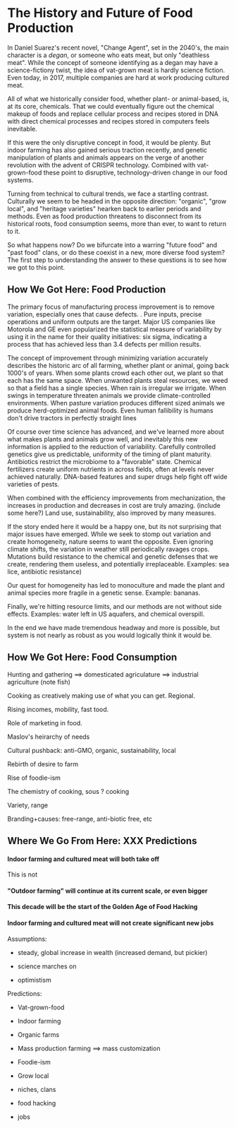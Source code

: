 # The History and Future of Food Production

In Daniel Suarez's recent novel, "Change Agent", set in the 2040's, the main character is a _degan_, or someone who eats meat, but only "deathless meat".  While the concept of someone identifying as a degan may have a science-fictiony twist, the idea of vat-grown meat is hardly science fiction.  Even today, in 2017, multiple companies are hard at work producing cultured meat.

All of what we historically consider food, whether plant- or animal-based, is, at its core, chemicals.  That we could eventually figure out the chemical makeup of foods and replace cellular process and recipes stored in DNA with direct chemical processes and recipes stored in computers feels inevitable.

If this were the only disruptive concept in food, it would be plenty.  But indoor farming has also gained serious traction recently, and genetic manipulation of plants and animals appears on the verge of another revolution with the advent of CRISPR technology. Combined with vat-grown-food these point to disruptive, technology-driven change in our food systems.

Turning from technical to cultural trends, we face a startling contrast.  Culturally we seem to be headed in the opposite direction:  "organic", "grow local", and "heritage varieties" hearken back to earlier periods and methods.  Even as food production threatens to disconnect from its historical roots, food consumption seems, more than ever, to want to return to it.

So what happens now?  Do we bifurcate into a warring "future food" and "past food" clans, or do these coexist in a new, more diverse food system?  The first step to understanding the answer to these questions is to see how we got to this point.

## How We Got Here:  Food Production

The primary focus of manufacturing process improvement is to remove variation, especially ones that cause defects.  .  Pure inputs, precise operations and uniform outputs are the target.  Major US companies like Motorola and GE even popularized the statistical measure of variability by using it in the name for their quality initiatives:  six sigma, indicating a process that has achieved less than 3.4 defects per million results.

The concept of improvement through minimizing variation accurately describes the historic arc of all farming, whether plant or animal, going back 1000's of years.  When some plants crowd each other out, we plant so that each has the same space.  When unwanted plants steal resources, we weed so that a field has a single species.  When rain is irregular we irrigate.  When swings in temperature threaten animals we provide climate-controlled environments.  When pasture variation produces different sized animals we produce herd-optimized animal foods.  Even human fallibility is  humans don't drive tractors in perfectly straight lines

Of course over time science has advanced, and we've learned more about what makes plants and animals grow well, and inevitably this new information is applied to the reduction of variability.  Carefully controlled genetics give us predictable, uniformity of the timing of plant maturity.  Antibiotics restrict the microbiome to a "favorable" state.  Chemical fertilizers create uniform nutrients in across fields, often at levels never achieved naturally. DNA-based features and super drugs help fight off wide varieties of pests.

When combined with the efficiency improvements from mechanization, the increases in production and decreases in cost are truly amazing.  \(include some here?\)  Land use, sustainability, also improved by many measures.

If the story ended here it would be a happy one, but its not surprising that major issues have emerged.  While we seek to stomp out variation and create homogeneity, nature seems to want the opposite.  Even ignoring climate shifts, the variation in weather still periodically ravages crops.  Mutations build resistance to the chemical and genetic defenses that we create, rendering them useless, and potentially irreplaceable. Examples:  sea lice, antibiotic resistance\)

Our quest for homogeneity has led to monoculture and made the plant and animal species more fragile in a genetic sense.  Example:  bananas.

Finally, we're hitting resource limits, and our methods are not without side effects.  Examples:  water left in US aquafers, and chemical overspill.

In the end we have made tremendous headway and more is possible, but system is not nearly as robust as you would logically think it would be.

## How We Got Here:  Food Consumption

Hunting and gathering ==&gt; domesticated agriculature ==&gt; industrial agriculture \(note fish\)

Cooking as creatively making use of what you can get.  Regional.

Rising incomes, mobility, fast tood.

Role of marketing in food.

Maslov's heirarchy of needs

Cultural pushback:  anti-GMO, organic, sustainability, local

Rebirth of desire to farm

Rise of foodie-ism

The chemistry of cooking, sous ? cooking

Variety, range

Branding+causes:  free-range, anti-biotic free, etc

## Where We Go From Here:  XXX Predictions

#### Indoor farming and cultured meat will both take off

This is not

#### "Outdoor farming" will continue at its current scale, or even bigger

#### This decade will be the start of the Golden Age of Food Hacking

#### Indoor farming and cultured meat will not create significant new jobs

Assumptions:

* steady, global increase in wealth \(increased demand, but pickier\)

* science marches on

* optimistism

Predictions:

* Vat-grown-food

* Indoor farming

* Organic farms

* Mass production farming ==&gt; mass customization

* Foodie-ism

* Grow local

* niches, clans

* food hacking

* jobs




